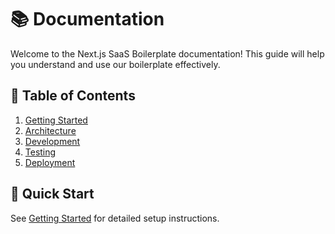 # 📚 Documentation

Welcome to the Next.js SaaS Boilerplate documentation! This guide will help you understand and use our boilerplate effectively.

## 📑 Table of Contents

1. [Getting Started](./getting-started.md)
2. [Architecture](./architecture.md)
3. [Development](./development.md)
4. [Testing](./testing.md)
5. [Deployment](./deployment.md)

## 🎯 Quick Start

See [Getting Started](./getting-started.md) for detailed setup instructions. 